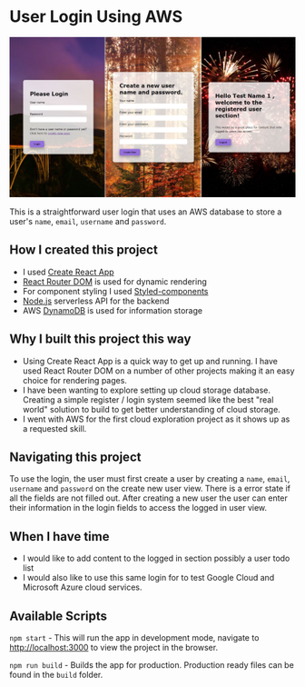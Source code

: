 # User Login Using AWS

![User login screen shot](/public/images/userlogin-github.jpg?raw=true "User login screen shot")

This is a straightforward user login that uses an AWS database to store a user's `name`, `email`, `username` and `password`.

## How I created this project

- I used [Create React App](https://github.com/facebook/create-react-app)
- [React Router DOM](https://github.com/remix-run/react-router#readme) is used for dynamic rendering
- For component styling I used [Styled-components](https://github.com/styled-components/styled-components)
- [Node.js](https://nodejs.org/en/) serverless API for the backend
- AWS [DynamoDB](https://aws.amazon.com/dynamodb/) is used for information storage

## Why I built this project this way

- Using Create React App is a quick way to get up and running. I have used React Router DOM on a number of other projects making it an easy choice for rendering pages.
- I have been wanting to explore setting up cloud storage database. Creating a simple register / login system seemed like the best "real world" solution to build to get better understanding of cloud storage.
- I went with AWS for the first cloud exploration project as it shows up as a requested skill.

## Navigating this project

To use the login, the user must first create a user by creating a `name`, `email`, `username` and `password` on the create new user view. There is a error state if all the fields are not filled out. After creating a new user the user can enter their information in the login fields to access the logged in user view.

## When I have time

- I would like to add content to the logged in section possibly a user todo list
- I would also like to use this same login for to test Google Cloud and Microsoft Azure cloud services.

## Available Scripts

`npm start` - This will run the app in development mode, navigate to [http://localhost:3000](http://localhost:3000) to view the project in the browser.

`npm run build` - Builds the app for production. Production ready files can be found in the `build` folder.
